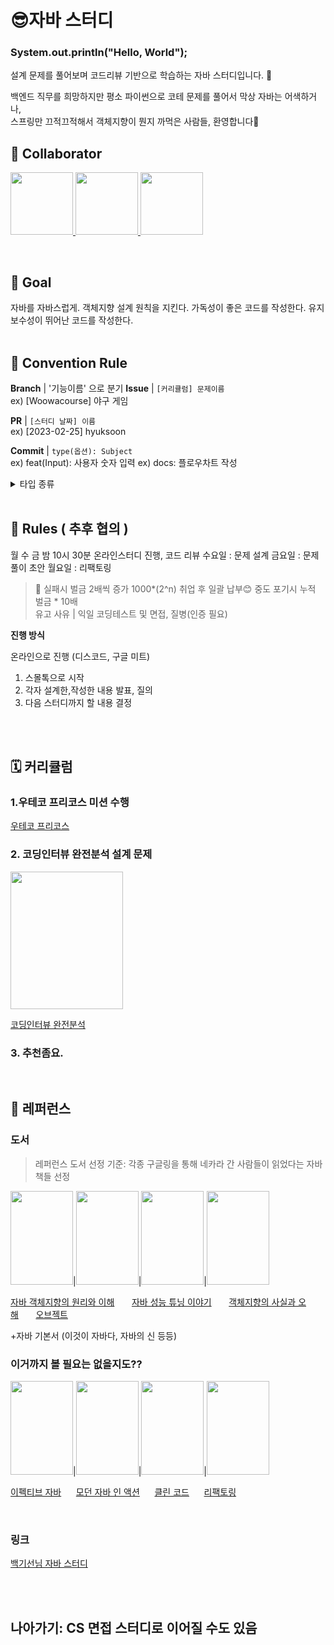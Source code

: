 # 😎자바 스터디  


### **System.out.println("Hello, World");**   

설계 문제를 풀어보며 코드리뷰 기반으로 학습하는 자바 스터디입니다. 🤼

> 
> 
 
백엔드 직무를 희망하지만 평소 파이썬으로 코테 문제를 풀어서 막상 자바는 어색하거나, <br>
스프링만 끄적끄적해서 객체지향이 뭔지 까먹은 사람들, 환영합니다🤗
<br>
## 🙂 Collaborator
<p>
<a href="https://github.com/chs98412">
  <img src="https://github.com/chs98412.png" width="100">
</a>
<a href="https://github.com/lalabulla">
  <img src="https://github.com/lalabulla.png" width="100">
</a>
<a href="https://github.com/doomdabo">
  <img src="https://github.com/doomdabo.png" width="100">
</a>
</p>

<br> 
 
## 💪 Goal
자바를 자바스럽게.
객체지향 설계 원칙을 지킨다.
가독성이 좋은 코드를 작성한다.
유지보수성이 뛰어난 코드를 작성한다.  
<br>
## 🌈 Convention Rule
**Branch** | '기능이름' 으로 분기
**Issue** | `[커리큘럼] 문제이름`  
ex) [Woowacourse] 야구 게임

**PR** | `[스터디 날짜] 이름`  
ex) [2023-02-25] hyuksoon

**Commit** | `type(옵션): Subject`  
ex) feat(Input): 사용자 숫자 입력 
ex) docs: 플로우차트 작성

<details>
<summary>타입 종류</summary>
 
<div markdown="1">
 
|태그 이름|설명|
|------|---|
|Feat|새로운 기능을 추가할 경우|
|Fix|버그를 고친 경우|
|Design|CSS 등 사용자 UI 디자인 변경|
|!BREAKING CHANGE|커다란 API 변경의 경우|
|!HOTFIX|급하게 치명적인 버그를 고쳐야하는 경우|
|Style|코드 포맷 변경, 세미 콜론 누락, 코드 수정이 없는 경우|
|Refactor|새로운 기능을 추가할 경우|
|Comment|필요한 주석 추가 및 변경|
|Docs|문서를 수정한 경우|
|Test|테스트 추가, 테스트 리팩토링(프로덕션 코드 변경 X)|
|Chore|빌드 태스트 업데이트, 패키지 매니저를 설정하는 경우(프로덕션 코드 변경 X)|
|Rename|파일 혹은 폴더명을 수정하거나 옮기는 작업만인 경우|
|Remove|파일을 삭제하는 작업만 수행한 경우|
</div>
 
</details>
<br>
 
## 📢 Rules ( 추후 협의 )
월 수 금 밤 10시 30분 온라인스터디 진행, 코드 리뷰
수요일 : 문제 설계
금요일 : 문제 풀이 초안
월요일 : 리팩토링

>🚨 실패시 벌금 2배씩 증가 1000*(2^n) 취업 후 일괄 납부😊 중도 포기시 누적 벌금 * 10배<br>
>유고 사유 | 익일 코딩테스트 및 면접, 질병(인증 필요)
 
 
**진행 방식**

온라인으로 진행 (디스코드, 구글 미트)

1. 스몰톡으로 시작
2. 각자 설계한,작성한 내용 발표, 질의
3. 다음 스터디까지 할 내용 결정
<br>
 
 
 
<br>
 
 
## 🗓️ 커리큘럼

### 1.우테코 프리코스 미션 수행

[우테코 프리코스](https://github.com/orgs/woowacourse-precourse/repositories?q=&type=all&language=java)
 
 

### 2. **코딩인터뷰 완전분석 설계 문제**

<img src="https://user-images.githubusercontent.com/79582366/217753103-c5a101ca-f936-4021-8d24-4dad7e5d22a4.png" height="220px" width="180px">

[코딩인터뷰 완전분석](http://www.yes24.com/Product/Goods/44305533)


### 3. 추천좀요. 
<br>

## 📄 레퍼런스

### 도서

> 레퍼런스 도서 선정 기준: 각종 구글링을 통해 네카라 간 사람들이 읽었다는 자바 책들 선정
> 


<img src="https://user-images.githubusercontent.com/79582366/217754683-e9a34747-5bca-4d66-8745-1e57adafc854.png" height="150px" width="100px">|<img src="https://user-images.githubusercontent.com/79582366/217754726-b4b40f8e-685b-46a3-9906-9d75b06b398e.png" height="150px" width="100px">|<img src="https://user-images.githubusercontent.com/79582366/217754795-8a116e99-2b9f-46f9-b78f-9e7eb112336c.png" height="150px" width="100px">|<img src="https://user-images.githubusercontent.com/79582366/217754897-e9dbc40c-be17-4b3d-931a-06499de1f070.png" height="150px" width="100px">

[자바 객체지향의 원리와 이해](http://www.yes24.com/Product/Goods/17350624)&nbsp;&nbsp;&nbsp;&nbsp;&nbsp;&nbsp;
[자바 성능 튜닝 이야기](http://www.yes24.com/Product/Goods/11261731)&nbsp;&nbsp;&nbsp;&nbsp;&nbsp;&nbsp;
[객체지향의 사실과 오해](http://www.yes24.com/Product/Goods/18249021)&nbsp;&nbsp;&nbsp;&nbsp;&nbsp;&nbsp;
[오브젝트](http://www.yes24.com/Product/Goods/74219491)

+자바 기본서 (이것이 자바다, 자바의 신 등등)

### 이거까지 볼 필요는 없을지도??


<img src="https://user-images.githubusercontent.com/79582366/217755023-381363ca-4391-474f-a8ed-42133ff47c77.png" height="150px" width="100px">|<img src="https://user-images.githubusercontent.com/79582366/217755091-8c2458bd-63ab-467a-8374-b23b32b65d73.png" height="150px" width="100px">|<img src="https://user-images.githubusercontent.com/79582366/217755097-b4869ee0-8dce-4fad-8d31-29cd64c20b5d.png" height="150px" width="100px">|<img src="https://user-images.githubusercontent.com/79582366/217755101-324e6eb2-4c61-42bc-a677-57f097513397.png" height="150px" width="100px">

[이펙티브 자바](http://www.yes24.com/Product/Goods/65551284)&nbsp;&nbsp;&nbsp;&nbsp;&nbsp;&nbsp;[모던 자바 인 액션](http://www.yes24.com/Product/Goods/77125987)&nbsp;&nbsp;&nbsp;&nbsp;&nbsp;&nbsp;[클린 코드](http://www.yes24.com/Product/Goods/11681152)&nbsp;&nbsp;&nbsp;&nbsp;&nbsp;&nbsp;[리팩토링](http://www.yes24.com/Product/Goods/89649360)
  
<br>

### 링크

[백기선님 자바 스터디](https://github.com/whiteship/live-study/issues?q=is%3Aissue+is%3Aclosed)


<br><br>
  
   
    
     
     
## 나아가기: CS 면접 스터디로 이어질 수도 있음
